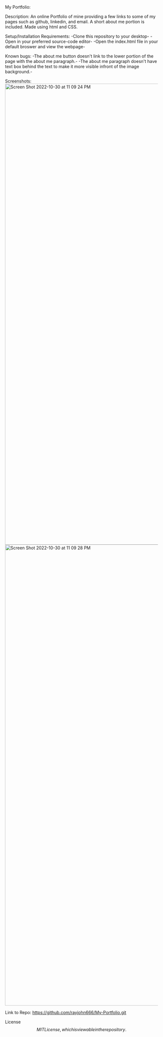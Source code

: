 My Portfolio:

Description: An online Portfolio of mine providing a few links to some of my pages such as github, linkedin, and email.
A short about me portion is included.
Made using html and CSS.

Setup/Installation Requirements:
    -Clone this repository to your desktop-
    -Open in your preferred source-code editor-
    -Open the index.html file in your default broswer and view the webpage-


Known bugs:
-The about me button doesn't link to the lower portion of the page with the about me paragraph.-
-The about me paragraph doesn't have text box behind the text to make it more visible infront of the image background.-

Screenshots:
<img width="1512" alt="Screen Shot 2022-10-30 at 11 09 24 PM" src="https://user-images.githubusercontent.com/115908599/198944399-962e5b8d-0c6f-4527-864e-60349fbf6fb7.png">
<img width="1512" alt="Screen Shot 2022-10-30 at 11 09 28 PM" src="https://user-images.githubusercontent.com/115908599/198944417-cbf58a53-b904-44d4-902b-70318232de63.png">

Link to Repo:
https://github.com/rayjohn666/My-Portfolio.git


License$$
MIT License, which is viewable in the repository.
$$
